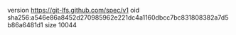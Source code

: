 version https://git-lfs.github.com/spec/v1
oid sha256:a546e86a8452d270985962e221dc4a1160dbcc7bc831808382a7d5b86a6481d1
size 10044
